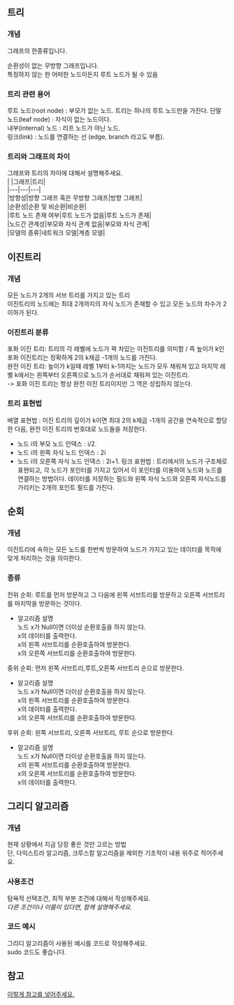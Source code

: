## 트리

### 개념    
그래프의 한종류입니다.  

순환성이 없는 무방향 그래프입니다.  
특정하지 않는 한 어떠한 노드이든지 루트 노드가 될 수 있음   
### 트리 관련 용어
루트 노드(root node) : 부모가 없는 노드. 트리는 하나의 루트 노드만을 가진다.
단말 노드(leaf node) : 자식이 없는 노드이다.  
내부(internal) 노드 : 리프 노드가 아닌 노드.   
링크(link) : 노드를 연결하는 선 (edge, branch 라고도 부름).  



### 트리와 그래프의 차이
그래프와 트리의 차이에 대해서 설명해주세요.   
|   |그래프|트리|  
|---|---|---|  
|방향성|방향 그래프 혹은 무방향 그래프|방향 그래프|  
|순환성|순환 및 비순환|비순환|  
|루트 노드 존재 여부|루트 노드가 없음|루트 노드가 존재|  
|노드간 관계성|부모와 자식 관계 없음|부모와 자식 관계|  
|모델의 종류|네트워크 모델|계층 모델|    

## 이진트리  

### 개념  
모든 노드가 2개의 서브 트리를 가지고 있는 트리       
이진트리의 노드에는 최대 2개까지의 자식 노드가 존재할 수 있고 모든 노드의 차수가 2이하가 된다.     

### 이진트리 분류      
포화 이진 트리: 트리의 각 레벨에 노드가 꽉 차있는 이진트리를 의미함 / 즉 높이가 k인 포화 이진트리는 정확하게 2의 k제곱 -1개의 노드를 가진다.        
완전 이진 트리: 높이가 k일때 레벨 1부터 k-1까지는 노드가 모두 채워져 있고 마지막 레벨 k에서는 왼쪽부터 오른쪽으로 노드가 순서대로 채워져 있는 이진트리.   
-> 포화 이진 트리는 항상 완전 이진 트리이지만 그 역은 성립하지 않는다.   

### 트리 표현법
배열 표현법 : 이진 트리의 깊이가 k이면 최대 2의 k제곱 -1개의 공간을 연속적으로 할당한 다음, 완전 이진 트리의 번호대로 노드들을 저장한다.   
- 노드 i의 부모 노드 인덱스 : i/2.  
- 노드 i의 왼쪽 자식 노드 인덱스 : 2i
- 노드 i의 오른쪽 자식 노드 인덱스 : 2i+1. 
링크 표현법 : 트리에서의 노드가 구조체로 표현되고, 각 노드가 포인터를 가지고 있어서 이 포인터를 이용하여 노드와 노드를 연결하는 방법이다.
데이터를 저장하는 필드와 왼쪽 자식 노드와 오른쪽 자식노드를 가리키는 2개의 포인트 필드를 가진다.

## 순회

### 개념
이진트리에 속하는 모든 노드를 한번씩 방문하여 노드가 가지고 있는 데이터를 목적에 맞게 처리하는 것을 의미한다.      

### 종류   
전위 순회: 루트를 먼저 방문하고 그 다음에 왼쪽 서브트리를 방문하고 오른쪽 서브트리를 마지막을 방문하는 것이다.     
- 알고리즘 설명   
노드 x가 Null이면 더이상 순환호출을 하지 않는다.    
x의 데이터를 출력한다.  
x의 왼쪽 서브트리를 순환호출하여 방문한다.    
x의 오른쪽 서브트리를 순환호출하여 방문한다.    

중위 순회: 먼저 왼쪽 서브트리,루트,오른쪽 서브트리 순으로 방문한다.     
- 알고리즘 설명    
노드 x가 Null이면 더이상 순환호출을 하지 않는다.   
x의 왼쪽 서브트리를 순환호출하여 방문한다.   
x의 데이터를 출력한다.  
x의 오른쪽 서브트리를 순환호출하여 방문한다.   

  
후위 순회: 왼쪽 서브트리, 오른쪽 서브트리, 루트 순으로 방문한다.    
- 알고리즘 설명    
노드 x가 Null이면 더이상 순환호출을 하지 않는다.   
x의 왼쪽 서브트리를 순환호출하여 방문한다.    
x의 오른쪽 서브트리를 순환호출하여 방문한다.    
x의 데이터를 출력한다.  



## 그리디 알고리즘   

### 개념
현재 상황에서 지금 당장 좋은 것만 고르는 방법     
단, 다익스트라 알고리즘, 크루스칼 알고리즘을 제외한 기초적이 내용 위주로 적어주세요.
### 사용조건
탐욕적 선택조건, 최적 부분 조건에 대해서 작성해주세요.  
*다른 조건이나 이름이 있다면, 함께 설명해주세요.*
### 코드 예시
그리디 알고리즘이 사용된 예시를 코드로 작성해주세요.  
sudo 코드도 좋습니다.  

## 참고

[이렇게 참고를 넣어주세요.](https://somewhere_over_the_rainbow)
